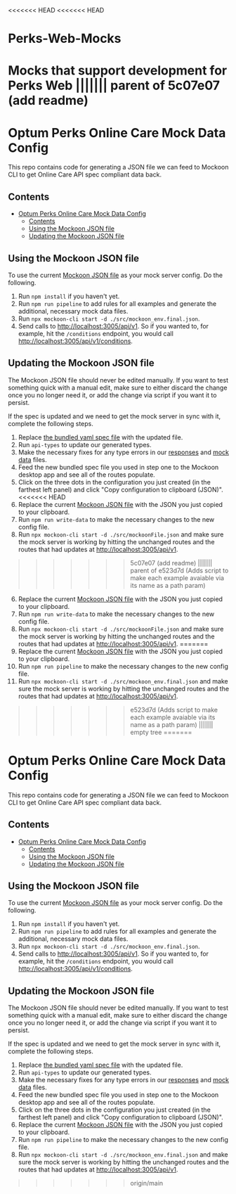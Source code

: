 <<<<<<< HEAD
<<<<<<< HEAD
# Perks-Web-Mocks
Mocks that support development for Perks Web
||||||| parent of 5c07e07 (add readme)
=======
# Optum Perks Online Care Mock Data Config

This repo contains code for generating a JSON file we can feed to Mockoon CLI to get Online Care API spec compliant data back.

## Contents

- [Optum Perks Online Care Mock Data Config](#optum-perks-online-care-mock-data-config)
  - [Contents](#contents)
  - [Using the Mockoon JSON file](#using-the-mockoon-json-file)
  - [Updating the Mockoon JSON file](#updating-the-mockoon-json-file)

## Using the Mockoon JSON file

To use the current [Mockoon JSON file](./src/mockoon_env.final.json) as your mock server config. Do the following.

1. Run `npm install` if you haven't yet.
2. Run `npm run pipeline` to add rules for all examples and generate the additional, necessary mock data files.
3. Run `npx mockoon-cli start -d ./src/mockoon_env.final.json`.
4. Send calls to [http://localhost:3005/api/v1](http://localhost:3005/api/v1). So if you wanted to, for example, hit the `/conditions` endpoint, you would call [http://localhost:3005/api/v1/conditions](http://localhost:3005/api/v1/conditions).

## Updating the Mockoon JSON file

The Mockoon JSON file should never be edited manually. If you want to test something quick with a manual edit, make sure to either discard the change once you no longer need it, or add the change via script if you want it to persist.

If the spec is updated and we need to get the mock server in sync with it, complete the following steps.

1. Replace [the bundled yaml spec file](./config/openapi.yml) with the updated file.
2. Run `api-types` to update our generated types.
3. Make the necessary fixes for any type errors in our [responses](./src/responses) and [mock data](./src/mock-data) files.
4. Feed the new bundled spec file you used in step one to the Mockoon desktop app and see all of the routes populate.
5. Click on the three dots in the configuration you just created (in the farthest left panel) and click "Copy configuration to clipboard (JSON)".
<<<<<<< HEAD
6. Replace the current [Mockoon JSON file](./src/mockoonFile.json) with the JSON you just copied to your clipboard.
7. Run `npm run write-data` to make the necessary changes to the new config file.
8. Run `npx mockoon-cli start -d ./src/mockoonFile.json` and make sure the mock server is working by hitting the unchanged routes and the routes that had updates at [http://localhost:3005/api/v1](http://localhost:3005/api/v1).
>>>>>>> 5c07e07 (add readme)
||||||| parent of e523d7d (Adds script to make each example avaiable via its name as a path param)
6. Replace the current [Mockoon JSON file](./src/mockoonFile.json) with the JSON you just copied to your clipboard.
7. Run `npm run write-data` to make the necessary changes to the new config file.
8. Run `npx mockoon-cli start -d ./src/mockoonFile.json` and make sure the mock server is working by hitting the unchanged routes and the routes that had updates at [http://localhost:3005/api/v1](http://localhost:3005/api/v1).
=======
6. Replace the current [Mockoon JSON file](./src/mockoon_env.final.json) with the JSON you just copied to your clipboard.
7. Run `npm run pipeline` to make the necessary changes to the new config file.
8. Run `npx mockoon-cli start -d ./src/mockoon_env.final.json` and make sure the mock server is working by hitting the unchanged routes and the routes that had updates at [http://localhost:3005/api/v1](http://localhost:3005/api/v1).
>>>>>>> e523d7d (Adds script to make each example avaiable via its name as a path param)
||||||| empty tree
=======
# Optum Perks Online Care Mock Data Config

This repo contains code for generating a JSON file we can feed to Mockoon CLI to get Online Care API spec compliant data back.

## Contents

- [Optum Perks Online Care Mock Data Config](#optum-perks-online-care-mock-data-config)
  - [Contents](#contents)
  - [Using the Mockoon JSON file](#using-the-mockoon-json-file)
  - [Updating the Mockoon JSON file](#updating-the-mockoon-json-file)

## Using the Mockoon JSON file

To use the current [Mockoon JSON file](./src/mockoon_env.final.json) as your mock server config. Do the following.

1. Run `npm install` if you haven't yet.
2. Run `npm run pipeline` to add rules for all examples and generate the additional, necessary mock data files.
3. Run `npx mockoon-cli start -d ./src/mockoon_env.final.json`.
4. Send calls to [http://localhost:3005/api/v1](http://localhost:3005/api/v1). So if you wanted to, for example, hit the `/conditions` endpoint, you would call [http://localhost:3005/api/v1/conditions](http://localhost:3005/api/v1/conditions).

## Updating the Mockoon JSON file

The Mockoon JSON file should never be edited manually. If you want to test something quick with a manual edit, make sure to either discard the change once you no longer need it, or add the change via script if you want it to persist.

If the spec is updated and we need to get the mock server in sync with it, complete the following steps.

1. Replace [the bundled yaml spec file](./config/openapi.yml) with the updated file.
2. Run `api-types` to update our generated types.
3. Make the necessary fixes for any type errors in our [responses](./src/responses) and [mock data](./src/mock-data) files.
4. Feed the new bundled spec file you used in step one to the Mockoon desktop app and see all of the routes populate.
5. Click on the three dots in the configuration you just created (in the farthest left panel) and click "Copy configuration to clipboard (JSON)".
6. Replace the current [Mockoon JSON file](./src/mockoon_env.final.json) with the JSON you just copied to your clipboard.
7. Run `npm run pipeline` to make the necessary changes to the new config file.
8. Run `npx mockoon-cli start -d ./src/mockoon_env.final.json` and make sure the mock server is working by hitting the unchanged routes and the routes that had updates at [http://localhost:3005/api/v1](http://localhost:3005/api/v1).
>>>>>>> origin/main
